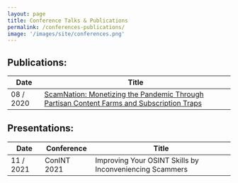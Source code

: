 ```yaml
---
layout: page
title: Conference Talks & Publications
permalink: /conferences-publications/
image: '/images/site/conferences.png'
---
```

## Publications:

| Date      | Title                                                                                                                                                                       |
| --------- | --------------------------------------------------------------------------------------------------------------------------------------------------------------------------- |
| 08 / 2020 | [ScamNation: Monetizing the Pandemic Through Partisan Content Farms and Subscription Traps](https://www.riskiq.com/wp-content/uploads/2020/08/ScamNation-RiskIQ-Report.pdf) |

## Presentations:

| Date      | Conference  | Title                                                   |
| --------- | ----------- | ------------------------------------------------------- |
| 11 / 2021 | ConINT 2021 | Improving Your OSINT Skills by Inconveniencing Scammers |
